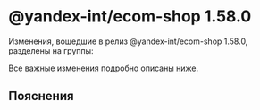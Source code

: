 # @yandex-int/ecom-shop 1.58.0

<!-- ЧЕЛОВЕЧЕСКОЕ ВСТУПЛЕНИЕ -->

Изменения, вошедшие в релиз @yandex-int/ecom-shop 1.58.0, разделены на группы:

Все важные изменения подробно описаны [ниже](#Пояснения).

## Пояснения


